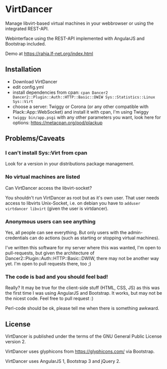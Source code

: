 # VirtDancer
Manage libvirt-based virtual machines in your webbrowser or using the integrated REST-API.

Webinterface using the REST-API implemented with AngularJS and Bootstrap included.

Demo at https://rahja.lf-net.org/index.html

## Installation

* Download VirtDancer
* edit config.yml
* install dependencies from cpan: ```cpan Dancer2 Dancer2::Plugin::Auth::HTTP::Basic::DWIW Sys::Statistics::Linux Sys::Virt```
* choose a server: Twiggy or Corona (or any other compatible with Plack::App::WebSocket) and install it with cpan, I'm using Twiggy
* ```twiggy bin/app.psgi``` with any other parameters you want, look here for options: https://metacpan.org/pod/plackup

## Problems/Caveats

### I can't install Sys::Virt from cpan

Look for a version in your distributions package management.

### No virtual machines are listed

Can VirtDancer access the libvirt-socket?

You shouldn't run VirtDancer as root but as it's own user. That user needs access to libvirts Unix-Socket, i.e. on debian you
have to ```adduser virtdancer libvirt``` (given the user is virtdancer).

### Anonymous users can see anything

Yes, all people can see everything. But only users with the admin-credentials can do actions (such as starting or stopping virtual machines).

I've written this software for my server where this was wanted, I'm open to pull-requests, but given the architecture of
Dancer2::Plugin::Auth::HTTP::Basic::DWIW, there may not be another way yet. I'm open to pull requests there, too ;)

### The code is bad and you should feel bad!

Really? It may be true for the client-side stuff (HTML, CSS, JS) as this was the first time I was using AngularJS and Bootstrap. It works, but
may not be the nicest code. Feel free to pull request :)

Perl-code should be ok, please tell me when there is something awkward.

## License

VirtDancer is published under the terms of the GNU General Public License version 2.

VirtDancer uses glyphicons from https://glyphicons.com/ via Bootstrap.

VirtDancer uses AngularJS 1, Bootstrap 3 and jQuery 2.
